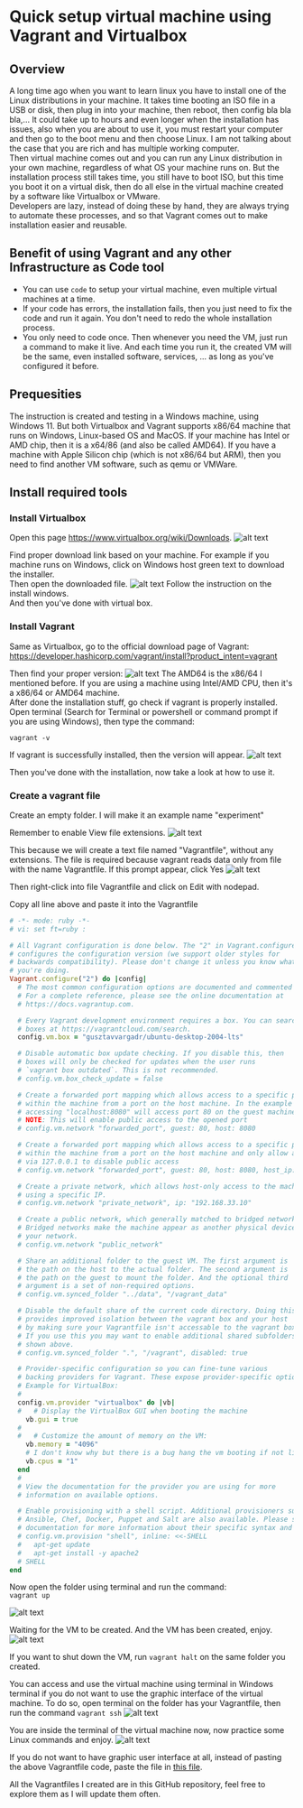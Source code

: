 # Quick setup virtual machine using Vagrant and Virtualbox

## Overview
A long time ago when you want to learn linux you have to install one of the Linux distributions in your machine. It takes time booting an ISO file in a USB or disk, then plug in into your machine, then reboot, then config bla bla bla,... It could take up to hours and even longer when the installation has issues, also when you are about to use it, you must restart your computer and then go to the boot menu and then choose Linux. I am not talking about the case that you are rich and has multiple working computer. <br>
Then virtual machine comes out and you can run any Linux distribution in your own machine, regardless of what OS your machine runs on. But the installation process still takes time, you still have to boot ISO, but this time you boot it on a virtual disk, then do all else in the virtual machine created by a software like Virtualbox or VMware. <br>
Developers are lazy, instead of doing these by hand, they are always trying to automate these processes, and so that Vagrant comes out to make installation easier and reusable.

## Benefit of using Vagrant and any other Infrastructure as Code tool
- You can use `code` to setup your virtual machine, even multiple virtual machines at a time.
- If your code has errors, the installation fails, then you just need to fix the code and run it again. You don't need to redo the whole installation process.
- You only need to code once. Then whenever you need the VM, just run a command to make it live. And each time you run it, the created VM will be the same, even installed software, services, ... as long as you've configured it before.

## Prequesities
The instruction is created and testing in a Windows machine, using Windows 11. But both Virtualbox and Vagrant supports x86/64 machine that runs on Windows, Linux-based OS and MacOS. If your machine has Intel or AMD chip, then it is a x64/86 (and also be called AMD64). If you have a machine with Apple Silicon chip (which is not x86/64 but ARM), then you need to find another VM software, such as qemu or VMWare. 

## Install required tools
### Install Virtualbox
Open this page https://www.virtualbox.org/wiki/Downloads.
![alt text](assets/image.png)

Find proper download link based on your machine. For example if you machine runs on Windows, click on Windows host green text to download the installer. <br>
Then open the downloaded file.
![alt text](assets/image-1.png)
Follow the instruction on the install windows. <br>
And then you've done with virtual box.
### Install Vagrant

Same as Virtualbox, go to the official download page of Vagrant: https://developer.hashicorp.com/vagrant/install?product_intent=vagrant

Then find your proper version:
![alt text](assets/image-2.png)
The AMD64 is the x86/64 I mentioned before. If you are using a machine using Intel/AMD CPU, then it's a x86/64 or AMD64 machine.
<br>
After done the installation stuff, go check if vagrant is properly installed. Open terminal (Search for Terminal or powershell or command prompt if you are using Windows), then type the command:
```
vagrant -v
```
If vagrant is successfully installed, then the version will appear.
![alt text](assets/image-3.png)

Then you've done with the installation, now take a look at how to use it.

### Create a vagrant file

Create an empty folder. I will make it an example name "experiment"

Remember to enable View file extensions.
![alt text](assets/image-6.png)

This because we will create a text file named "Vagrantfile", without any extensions. The file is required because vagrant reads data only from file with the name Vagrantfile.
If this prompt appear, click Yes
![alt text](assets/image-7.png)

Then right-click into file Vagrantfile and click on Edit with nodepad.

Copy all line above and paste it into the Vagrantfile
```ruby
# -*- mode: ruby -*-
# vi: set ft=ruby :

# All Vagrant configuration is done below. The "2" in Vagrant.configure
# configures the configuration version (we support older styles for
# backwards compatibility). Please don't change it unless you know what
# you're doing.
Vagrant.configure("2") do |config|
  # The most common configuration options are documented and commented below.
  # For a complete reference, please see the online documentation at
  # https://docs.vagrantup.com.

  # Every Vagrant development environment requires a box. You can search for
  # boxes at https://vagrantcloud.com/search.
  config.vm.box = "gusztavvargadr/ubuntu-desktop-2004-lts"

  # Disable automatic box update checking. If you disable this, then
  # boxes will only be checked for updates when the user runs
  # `vagrant box outdated`. This is not recommended.
  # config.vm.box_check_update = false

  # Create a forwarded port mapping which allows access to a specific port
  # within the machine from a port on the host machine. In the example below,
  # accessing "localhost:8080" will access port 80 on the guest machine.
  # NOTE: This will enable public access to the opened port
  # config.vm.network "forwarded_port", guest: 80, host: 8080

  # Create a forwarded port mapping which allows access to a specific port
  # within the machine from a port on the host machine and only allow access
  # via 127.0.0.1 to disable public access
  # config.vm.network "forwarded_port", guest: 80, host: 8080, host_ip: "127.0.0.1"

  # Create a private network, which allows host-only access to the machine
  # using a specific IP.
  # config.vm.network "private_network", ip: "192.168.33.10"

  # Create a public network, which generally matched to bridged network.
  # Bridged networks make the machine appear as another physical device on
  # your network.
  # config.vm.network "public_network"

  # Share an additional folder to the guest VM. The first argument is
  # the path on the host to the actual folder. The second argument is
  # the path on the guest to mount the folder. And the optional third
  # argument is a set of non-required options.
  # config.vm.synced_folder "../data", "/vagrant_data"

  # Disable the default share of the current code directory. Doing this
  # provides improved isolation between the vagrant box and your host
  # by making sure your Vagrantfile isn't accessable to the vagrant box.
  # If you use this you may want to enable additional shared subfolders as
  # shown above.
  # config.vm.synced_folder ".", "/vagrant", disabled: true

  # Provider-specific configuration so you can fine-tune various
  # backing providers for Vagrant. These expose provider-specific options.
  # Example for VirtualBox:
  #
  config.vm.provider "virtualbox" do |vb|
  #   # Display the VirtualBox GUI when booting the machine
    vb.gui = true
  #
  #   # Customize the amount of memory on the VM:
    vb.memory = "4096"
    # I don't know why but there is a bug hang the vm booting if not limit to 1 cpu
    vb.cpus = "1"
  end
  #
  # View the documentation for the provider you are using for more
  # information on available options.

  # Enable provisioning with a shell script. Additional provisioners such as
  # Ansible, Chef, Docker, Puppet and Salt are also available. Please see the
  # documentation for more information about their specific syntax and use.
  # config.vm.provision "shell", inline: <<-SHELL
  #   apt-get update
  #   apt-get install -y apache2
  # SHELL
end
```

Now open the folder using terminal and run the command: <br>
`vagrant up`

![alt text](assets/image-8.png)

Waiting for the VM to be created.
And the VM has been created, enjoy.
![alt text](assets/image-9.png)

If you want to shut down the VM, run `vagrant halt` on the same folder you created.

You can access and use the virtual machine using terminal in Windows terminal if you do not want to use the graphic interface of the virtual machine. To do so, open terminal on the folder has your Vagrantfile, then run the command
`vagrant ssh`
![alt text](assets/vagrant-ssh.png)

You are inside the terminal of the virtual machine now, now practice some Linux commands and enjoy.
![alt text](assets/vagrant-ssh-1.png)

If you do not want to have graphic user interface at all, instead of pasting the above Vagrantfile code, paste the file in [this file](server-ubuntu-2004/Vagrantfile).

All the Vagrantfiles I created are in this GitHub repository, feel free to explore them as I will update them often.